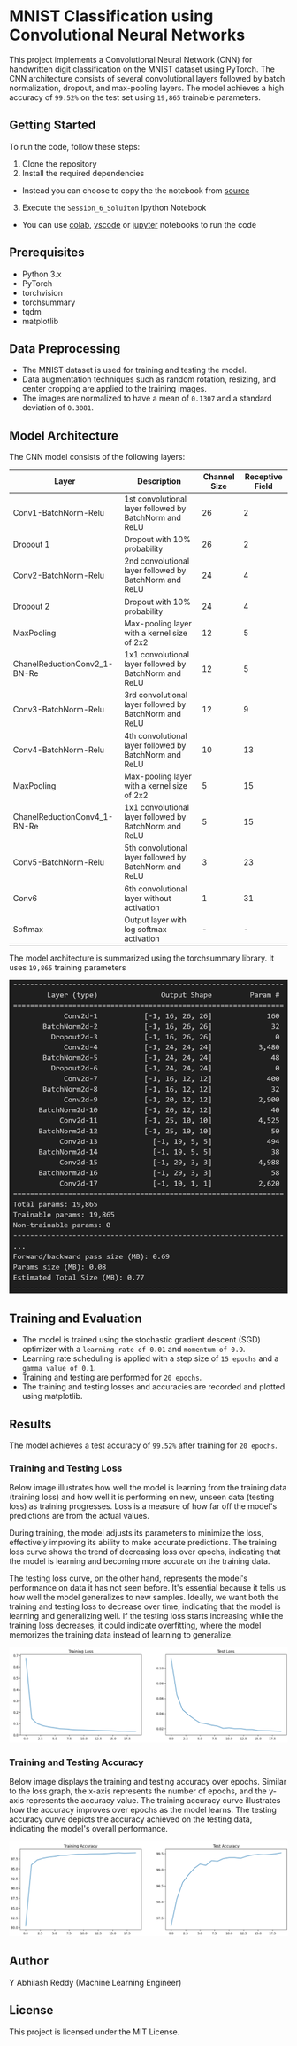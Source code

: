 
# MNIST Classification using Convolutional Neural Networks

This project implements a Convolutional Neural Network (CNN) for handwritten digit classification on the MNIST dataset using PyTorch. The CNN architecture consists of several convolutional layers followed by batch normalization, dropout, and max-pooling layers. The model achieves a high accuracy of `99.52%` on the test set using `19,865` trainable parameters.

## Getting Started

To run the code, follow these steps:

1. Clone the repository
2. Install the required dependencies
  - Instead you can choose to copy the the notebook from [source](https://colab.research.google.com/drive/1kQNvzvqGzR6wTbM8rK_ZBlDgRpcErXbe?usp=sharing)
3. Execute the `Session_6_Soluiton` Ipython Notebook
  - You can use [colab](https://colab.google/), [vscode](https://code.visualstudio.com/) or [jupyter](https://jupyter.org/) notebooks to run the code


## Prerequisites

- Python 3.x
- PyTorch
- torchvision
- torchsummary
- tqdm
- matplotlib

## Data Preprocessing

- The MNIST dataset is used for training and testing the model.
- Data augmentation techniques such as random rotation, resizing, and center cropping are applied to the training images.
- The images are normalized to have a mean of `0.1307` and a standard deviation of `0.3081`.

## Model Architecture

The CNN model consists of the following layers:

| Layer                        | Description                                               | Channel Size | Receptive Field |
|------------------------------|-----------------------------------------------------------|--------------|-----------------|
| Conv1-BatchNorm-Relu         | 1st convolutional layer followed by BatchNorm and ReLU    | 26           | 2               |
| Dropout 1                    | Dropout with 10% probability                              | 26           | 2               |
| Conv2-BatchNorm-Relu         | 2nd convolutional layer followed by BatchNorm and ReLU    | 24           | 4               |
| Dropout 2                    | Dropout with 10% probability                              | 24           | 4               |
| MaxPooling                   | Max-pooling layer with a kernel size of 2x2              | 12           | 5               |
| ChanelReductionConv2_1-BN-Re | 1x1 convolutional layer followed by BatchNorm and ReLU    | 12           | 5               |
| Conv3-BatchNorm-Relu         | 3rd convolutional layer followed by BatchNorm and ReLU    | 12           | 9               |
| Conv4-BatchNorm-Relu         | 4th convolutional layer followed by BatchNorm and ReLU    | 10           | 13              |
| MaxPooling                   | Max-pooling layer with a kernel size of 2x2              | 5            | 15              |
| ChanelReductionConv4_1-BN-Re | 1x1 convolutional layer followed by BatchNorm and ReLU    | 5            | 15              |
| Conv5-BatchNorm-Relu         | 5th convolutional layer followed by BatchNorm and ReLU    | 3            | 23              |
| Conv6                        | 6th convolutional layer without activation              | 1            | 31              |
| Softmax                      | Output layer with log softmax activation                  | -            | -               |

The model architecture is summarized using the torchsummary library. It uses `19,865` training parameters

![Image](images/model_summary.png)
## Training and Evaluation

- The model is trained using the stochastic gradient descent (SGD) optimizer with a `learning rate of 0.01` and `momentum of 0.9`.
- Learning rate scheduling is applied with a step size of `15 epochs` and a `gamma value of 0.1`.
- Training and testing are performed for `20 epochs`.
- The training and testing losses and accuracies are recorded and plotted using matplotlib.

## Results

The model achieves a test accuracy of `99.52%` after training for `20 epochs`.
### Training and Testing Loss

Below image illustrates how well the model is learning from the training data (training loss) and how well it is performing on new, unseen data (testing loss) as training progresses. Loss is a measure of how far off the model's predictions are from the actual values. 

During training, the model adjusts its parameters to minimize the loss, effectively improving its ability to make accurate predictions. The training loss curve shows the trend of decreasing loss over epochs, indicating that the model is learning and becoming more accurate on the training data.

The testing loss curve, on the other hand, represents the model's performance on data it has not seen before. It's essential because it tells us how well the model generalizes to new samples. Ideally, we want both the training and testing loss to decrease over time, indicating that the model is learning and generalizing well. If the testing loss starts increasing while the training loss decreases, it could indicate overfitting, where the model memorizes the training data instead of learning to generalize.

![Loss](images/loss.png)

### Training and Testing Accuracy

Below image displays the training and testing accuracy over epochs. Similar to the loss graph, the x-axis represents the number of epochs, and the y-axis represents the accuracy value. The training accuracy curve illustrates how the accuracy improves over epochs as the model learns. The testing accuracy curve depicts the accuracy achieved on the testing data, indicating the model's overall performance.

![Accuracy](images/accuracy.png)


## Author

Y Abhilash Reddy (Machine Learning Engineer)
## License

This project is licensed under the MIT License.
